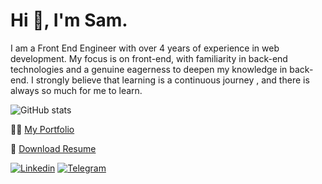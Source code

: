 # Hi 👋, I'm **Sam**.

I am a Front End Engineer with over 4 years of experience in web development. My focus is on
front-end, with familiarity in back-end technologies and a genuine eagerness to deepen my knowledge in
back-end.
I strongly believe that learning is a continuous journey , and there is always so much for me to learn.


![GitHub stats](https://github-readme-stats.vercel.app/api?username=hesamZandian&count_private=true&show_icons=false&include_all_commits=true&hide_title=true&theme=gruvbox&bg_color=0D1117&border_color=0D1117&text_color=ffffff)


👨‍💻 [My Portfolio](https://hesamzandian.dev)

📄 [Download Resume](https://drive.google.com/file/d/1novQxsBY-9sYC4BE5RcNPHg4dRnQJrwG/view)

[![Linkedin](https://img.shields.io/badge/-LinkedIn-076678?style=flat&logo=Linkedin&logoColor=fbf1c7)](https://www.linkedin.com/in/sam-zandian-98155a120/)
[![Telegram](https://img.shields.io/badge/-Telegram-076678?style=flat&logo=telegram&logoColor=fbf1c7)](https://telegram.me/hesam_zn/)
